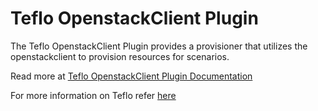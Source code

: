 # Teflo OpenstackClient Plugin

The Teflo OpenstackClient Plugin provides a provisioner that utilizes the openstackclient to provision resources 
for scenarios.

Read more at [Teflo OpenstackClient Plugin Documentation](https://redhatqe.github.io/teflo_openstack_client_plugin/docs/index.html)

For more information on Teflo refer [here](https://teflo.readthedocs.io/en/latest/)
